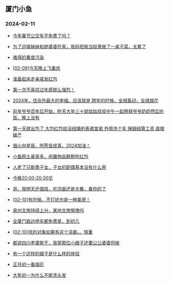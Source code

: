 ## 厦门小鱼 
### 2024-02-11

+ [今年春节公交车不免费了吗？](http://bbs.xmfish.com/read-htm-tid-18145376.html)

+ [为了迎接妹妹和她婆婆在家，我妈把我当奴隶做了一桌子菜，太累了](http://bbs.xmfish.com/read-htm-tid-18145377.html)

+ [难得的重度污染](http://bbs.xmfish.com/read-htm-tid-18145362.html)

+ [[02-09]今天晚上飞重庆](http://bbs.xmfish.com/read-htm-tid-18145351.html)

+ [准备起床走亲戚发红包](http://bbs.xmfish.com/read-htm-tid-18145363.html)

+ [第一次不喜欢过年感那么强烈！](http://bbs.xmfish.com/read-htm-tid-18145375.html)

+ [2024年，住岛外最大的幸福。应该就是 跨年的时候，全城轰动，全城烟花](http://bbs.xmfish.com/read-htm-tid-18145349.html)

+ [前年爷爷百年后开始，昨天大年三十就姑姑叔叔中午一起祭拜爷爷奶奶然后吃饭，晚上没有](http://bbs.xmfish.com/read-htm-tid-18145386.html)

+ [第一天就出包了 大包红包给没结婚的表弟堂弟 外带洗个车 保姆结算工资 直接破产](http://bbs.xmfish.com/read-htm-tid-18145366.html)

+ [烟火向星辰，所愿皆成真，2024加油！](http://bbs.xmfish.com/read-htm-tid-18145355.html)

+ [小鱼网土豪真多，闲置物品群群抢红包](http://bbs.xmfish.com/read-htm-tid-18145382.html)

+ [人老了只能靠子女，子女的配偶基本没有什么用](http://bbs.xmfish.com/read-htm-tid-18145402.html)

+ [今晚20:00-20:30见](http://bbs.xmfish.com/read-htm-tid-18145383.html)

+ [哥，我明天还值班，吃泡面还是大餐，看你的了](http://bbs.xmfish.com/read-htm-tid-18145380.html)

+ [[02-10]有时候，不打扰也是一种美德！](http://bbs.xmfish.com/read-htm-tid-18145373.html)

+ [泉州文旅持续上分，某地文旅惭愧吗](http://bbs.xmfish.com/read-htm-tid-18145404.html)

+ [全厦门路边停车都免费拿，到初几](http://bbs.xmfish.com/read-htm-tid-18145400.html)

+ [[02-10]找的对象如果有这个洁癖。。慎重](http://bbs.xmfish.com/read-htm-tid-18145418.html)

+ [都说四川老婆能干，我家那位小嫂子还要公公婆婆伺候](http://bbs.xmfish.com/read-htm-tid-18145420.html)

+ [有一个这样的嫂子是什么样的体验](http://bbs.xmfish.com/read-htm-tid-18145406.html)

+ [正月初一看烟花](http://bbs.xmfish.com/read-htm-tid-18145430.html)

+ [大年初一为什么不能洗头发](http://bbs.xmfish.com/read-htm-tid-18145398.html)

